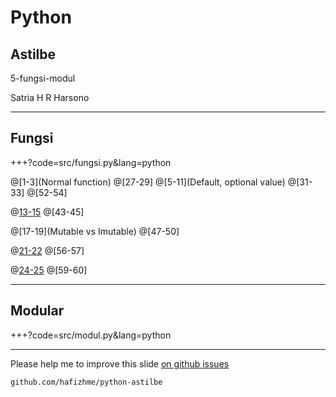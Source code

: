 # Python

## Astilbe

5-fungsi-modul

Satria H R Harsono

---

## Fungsi

+++?code=src/fungsi.py&lang=python

@[1-3](Normal function)
@[27-29]
@[5-11](Default, optional value)
@[31-33]
@[52-54]

@[13-15](Koleksi)
@[43-45]

@[17-19](Mutable vs Imutable)
@[47-50]

@[21-22](`*args`)
@[56-57]

@[24-25](`**kwargs`)
@[59-60]

---

## Modular

+++?code=src/modul.py&lang=python

---

Please help me to improve this slide [on github issues](https://github.com/hafizhme/python-astilbe/issues)

`github.com/hafizhme/python-astilbe`
